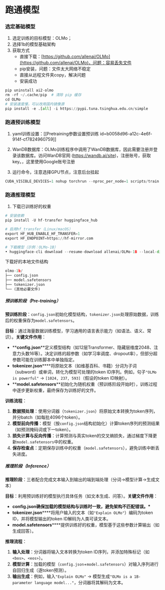 # 跑通模型
### 选定基础模型

1. 选定训练的目标模型：OLMo；
2. 选择1b的模型基础架构
3. 获取方式
   * 直接下载：[https://github.com/allenai/OLMo](https://github.com/allenai/OLMo)，问题：容易丢失文件
   * pip安装，问题：文件太大网络不稳定
   * 直接从远程文件夹copy，解决问题
   * 安装成功

```python
pip uninstall ai2-olmo
rm -rf ~/.cache/pip  # 清除 pip 缓存
cd OLMo
# 安装速度慢，可以改用国内镜像源
pip install -e .[all] -i https://pypi.tuna.tsinghua.edu.cn/simple
```
### 跑通预训练模型
1. yaml训练设置：[[Pretraining参数设置预训练 id=b0058d96-a12c-4e6f-914f-cf7824960759]]

2. WanDB数据库：OLMo训练程序中调用了WanDB数据库，因此需要注册并登录该数据库。访问WanDB官网 (https://wandb.ai/site)，注册账号，获取key。，这里使用Google账号注册

3. 运行命令，注意选择GPU节点，注意后台挂起

```python
CUDA_VISIBLE_DEVICES=1 nohup torchrun --nproc_per_node=1 scripts/train.py configs/myTest/try250421.yaml > train.log 2>&1 &
```


### 跑通推理模型
1. 下载已训练好的权重

```python
# 安装依赖
pip install -U hf-transfer huggingface_hub

# 启用hf_transfer（Linux/macOS）
export HF_HUB_ENABLE_HF_TRANSFER=1
export HF_ENDPOINT=https://hf-mirror.com

# 下载模型（示例：OLMo-1B）
• huggingface-cli download --resume-download allenai/OLMo-1B --local-dir ./olmo-1b
```
下载好的本地文件结构

```python
olmo-1b/
├── config.json
├── model.safetensors
├── tokenizer.json
└── (其他必要文件)
```


##### **预训练阶段（Pre-training）​**
**预训练阶段​**​：`config.json`初始化模型结构，`tokenizer.json`处理原始数据，训练后的权重保存为`model.safetensors`。

​**​目标​**​：通过海量数据训练模型，学习通用的语言表示能力（如语法、语义、常识）。
​**​关键文件作用​**​：

* ​**​****config.json****​**定义模型结构（如12层Transformer、隐藏层维度2048、注意力头数16等）。决定训练的超参数（如学习率调度、dropout率），但部分超参数可能在训练脚本中单独指定。
* **tokenizer.json****​**将原始文本（如维基百科、书籍）分词为子词（subword）或单词，转化为模型可处理的token ID序列。例如，句子`"OLMo is powerful"` → `[1024, 237, 593]`（假设的token ID映射）。
* ​**​****model.safetensors****​**初始化为随机权重（预训练阶段开始时），训练过程中逐步更新权重，最终保存为训练好的文件。

​**​训练流程​**​：

1. ​**​数据预处理​**​：使用分词器（`tokenizer.json`）将原始文本转换为token序列，并分batch（如每批4096个token）。
2. **模型前向传播​**​：模型（按`config.json`结构初始化）计算token序列的预测结果（如预测掩码词或下一token）。
3. ​**​损失计算与反向传播​**​：计算预测与真实token的交叉熵损失，通过梯度下降更新`model.safetensors`中的权重。
4. **保存检查点​**​：定期保存训练中的权重（`model.safetensors`），避免训练中断丢失进度。



##### **推理阶段（Inference）​**
**推理阶段​**​：三者配合完成文本输入到输出的端到端处理（分词→模型计算→生成文本）

​**​目标​**​：利用预训练好的模型执行具体任务（如文本生成、问答）。
​**​关键文件作用​**​：

* ​**​****config.json****​**确保加载的模型结构与训练时一致，避免架构不匹配错误。\* ​**​**
* **tokenizer.json****​**将用户输入的文本（如`"Explain OLMo"`）编码为token ID，并将模型输出的token ID解码为人类可读文本。
*  ​**model.safetensors****​**提供训练好的权重，模型基于这些参数计算输出（如生成回答）。

​**​推理流程​**​：

1. ​**​输入处理​**​：分词器将输入文本转换为token ID序列，并添加特殊标记（如`<bos>`、`<eos>`）。
2. **模型计算​**​：加载的模型（`config.json`+`model.safetensors`）对输入序列进行自回归生成（逐token预测）。
3. **输出生成​**​：例如，输入`"Explain OLMo"` → 模型生成`"OLMo is a 1B-parameter language model..."`，分词器将其解码为文本。

